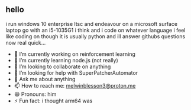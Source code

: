 ## hello
i run windows 10 enterprise ltsc and endeavour on a microsoft surface laptop go with an i5-1035G1 i think and i code on whatever language i feel like coding on though it is usually python and ill answer githubs questions now real quick...
- 🔭 I’m currently working on reinforcement learning
- 🌱 I’m currently learning node.js (not really)
- 👯 I’m looking to collaborate on anything
- 🤔 I’m looking for help with SuperPatcherAutomator
- 💬 Ask me about anything
- 📫 How to reach me: melwinblesson3@proton.me
- 😄 Pronouns: him
- ⚡ Fun fact: i thought arm64 was 
